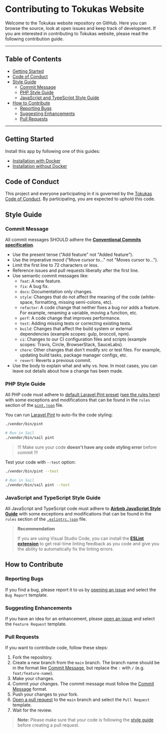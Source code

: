 <h1>Contributing to Tokukas Website</h1>

Welcome to the Tokukas website repository on GitHub. Here you can browse the source, look at open issues and keep track of development. If you are interested in contributing to Tokukas website, please read the following contribution guide.

---

<h2>Table of Contents</h2>

- [Getting Started](#getting-started)
- [Code of Conduct](#code-of-conduct)
- [Style Guide](#style-guide)
  - [Commit Message](#commit-message)
  - [PHP Style Guide](#php-style-guide)
  - [JavaScript and TypeScript Style Guide](#javascript-and-typescript-style-guide)
- [How to Contribute](#how-to-contribute)
  - [Reporting Bugs](#reporting-bugs)
  - [Suggesting Enhancements](#suggesting-enhancements)
  - [Pull Requests](#pull-requests)

---

## Getting Started

Install this app by following one of this guides:

- [Installation with Docker](docs/installation-with-docker.md)
- [Installation without Docker](docs/installation-without-docker.md)

## Code of Conduct

This project and everyone participating in it is governed by the [Tokukas Code of Conduct](CODE_OF_CONDUCT.md). By participating, you are expected to uphold this code.

## Style Guide

### Commit Message

All commit messages SHOULD adhere the [**Conventional Commits specification**](https://www.conventionalcommits.org/en/v1.0.0/).

-   Use the present tense ("Add feature" not "Added feature").
-   Use the imperative mood ("Move cursor to..." not "Moves cursor to...").
-   Limit the first line to 72 characters or less.
-   Reference issues and pull requests liberally after the first line.
-   Use semantic commit messages like:
    -   `feat`: A new feature.
    -   `fix`: A bug fix.
    -   `docs`: Documentation only changes.
    -   `style`: Changes that do not affect the meaning of the code (white-space, formatting, missing semi-colons, etc).
    -   `refactor`: A code change that neither fixes a bug nor adds a feature. For example, renaming a variable, moving a function, etc.
    -   `perf`: A code change that improves performance.
    -   `test`: Adding missing tests or correcting existing tests.
    -   `build`: Changes that affect the build system or external dependencies (example scopes: gulp, broccoli, npm).
    -   `ci`: Changes to our CI configuration files and scripts (example scopes: Travis, Circle, BrowserStack, SauceLabs).
    -   `chore`: Other changes that don't modify src or test files. For example, updating build tasks, package manager configs, etc.
    -   `revert`: Reverts a previous commit.
-   Use the body to explain what and why vs. how. In most cases, you can leave out details about how a change has been made.

### PHP Style Guide

All PHP code must adhere to [default Laravel Pint preset](https://laravel.com/docs/pint#presets) ([see the rules here](https://github.com/laravel/pint/blob/main/resources/presets/laravel.php)) with some exceptions and modifications that can be found in the `rules` section of the [`pint.json`](pint.json) file.

You can run [Laravel Pint](https://laravel.com/docs/pint) to auto-fix the code styling:

```bash
./vendor/bin/pint

# Run in Sail
./vendor/bin/sail pint
```

> !!! Make sure your code **doesn't have any code styling error** before commit !!!

Test your code with `--test` option:

```bash
./vendor/bin/pint --test

# Run in Sail
./vendor/bin/sail pint --test
```

### JavaScript and TypeScript Style Guide

All JavaScript and TypeScript code must adhere to [**Airbnb JavaScript Style Guide**](https://airbnb.io/javascript) with some exceptions and modifications that can be found in the `rules` section of the [`.eslintrc.json`](.eslintrc.json) file.

> **Recommendation**
>
> If you are using Visual Studio Code, you can install the [**ESLint extension**](https://marketplace.visualstudio.com/items?itemName=dbaeumer.vscode-eslint) to get real-time linting feedback as you code and give you the ability to automatically fix the linting errors.

## How to Contribute

### Reporting Bugs

If you find a bug, please report it to us by [opening an issue](https://github.com/tokukas/website/issues/new/choose) and select the `Bug Report` template.

### Suggesting Enhancements

If you have an idea for an enhancement, please [open an issue](https://github.com/tokukas/website/issues/new/choose) and select the `Feature Request` template.

### Pull Requests

If you want to contribute code, follow these steps:

1. Fork the repository.
2. Create a new branch from the `main` branch. The branch name should be in the format like [Commit Message](#commit-message), but replace the `:` with `/` (e.g. `feat/feature-name`).
3. Make your changes.
4. Commit your changes. The commit message must follow the [Commit Message](#commit-message) format.
5. Push your changes to your fork.
6. [Open a pull request](https://github.com/tokukas/website/issues/new/choose) to the `main` branch and select the `Pull Request` template.
7. Wait for the review.

> **Note:** Please make sure that your code is following the [style guide](#style-guide) before creating a pull request.
